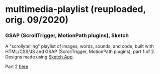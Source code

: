 # multimedia-playlist (reuploaded, orig. 09/2020)
### GSAP (ScrollTrigger, MotionPath plugins), Sketch
A "scrollytelling" playlist of images, words, sounds, and code, built with HTML/CSS/JS and GSAP (ScrollTrigger, MotionPath plugins), part 1 of 2. Designs made using [Sketch App](https://www.sketch.com).


Part 2 [here](https://github.com/fibanneacci/multimedia-playlist-cont).

